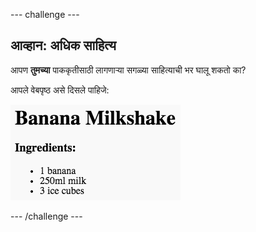 \--- challenge \---

## आव्हान: अधिक साहित्य

आपण **तुमच्या** पाककृतीसाठी लागणाऱ्या सगळ्या साहित्याची भर घालू शकतो का?

आपले वेबपृष्ठ असे दिसले पाहिजे:

![स्क्रीनशॉट](images/recipe-more-ingredients.png)

\--- /challenge \---